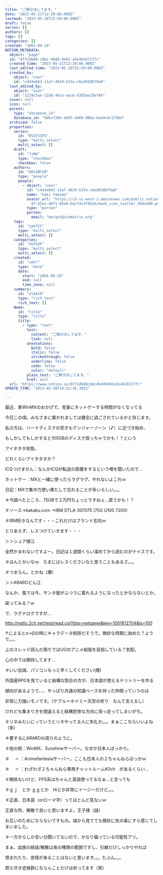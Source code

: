```yaml
---
title: "ご無沙汰してます。"
date: "2023-05-21T12:20:00.000Z"
lastmod: "2023-05-28T15:59:00.000Z"
draft: false
series: []
authors: []
tags: []
categories: []
created: "2001-09-29"
NOTION_METADATA:
  object: "page"
  id: "8f72db80-c8bc-4bdd-9492-a5e4626727fc"
  created_time: "2023-05-21T12:20:00.000Z"
  last_edited_time: "2023-05-28T15:59:00.000Z"
  created_by:
    object: "user"
    id: "c443eb63-11a7-4629-b15e-c6ad918b79a0"
  last_edited_by:
    object: "user"
    id: "1219c5ae-11d8-48ce-aec6-d385ae29af49"
  cover: null
  icon: null
  parent:
    type: "database_id"
    database_id: "9dbcf20b-4d97-4d69-98ba-8ae9c8c1f58d"
  archived: false
  properties:
    series:
      id: "B%3C%3FS"
      type: "multi_select"
      multi_select: []
    draft:
      id: "JiWU"
      type: "checkbox"
      checkbox: false
    authors:
      id: "bK%3B%5B"
      type: "people"
      people:
        - object: "user"
          id: "c443eb63-11a7-4629-b15e-c6ad918b79a0"
          name: "Saki Yakumo"
          avatar_url: "https://s3-us-west-2.amazonaws.com/public.notion-static.com/3ad1c4\
            97-61e1-48f1-85e8-6acf4c4fdb2d/maoh_icon_twitter_400x400.png"
          type: "person"
          person:
            email: "marqut@ziomatrix.org"
    tags:
      id: "jw%7CC"
      type: "multi_select"
      multi_select: []
    categories:
      id: "nbY%3F"
      type: "multi_select"
      multi_select: []
    created:
      id: "vmFr"
      type: "date"
      date:
        start: "2001-09-29"
        end: null
        time_zone: null
    summary:
      id: "x%3AlD"
      type: "rich_text"
      rich_text: []
    Name:
      id: "title"
      type: "title"
      title:
        - type: "text"
          text:
            content: "ご無沙汰してます。"
            link: null
          annotations:
            bold: false
            italic: false
            strikethrough: false
            underline: false
            code: false
            color: "default"
          plain_text: "ご無沙汰してます。"
          href: null
  url: "https://www.notion.so/8f72db80c8bc4bdd9492a5e4626727fc"
UPDATE_TIME: "2023-05-28T19:22:34.302Z"

---
```

<link rel="stylesheet" href="https://cdn.jsdelivr.net/npm/katex@0.16.2/dist/katex.min.css" integrity="sha384-bYdxxUwYipFNohQlHt0bjN/LCpueqWz13HufFEV1SUatKs1cm4L6fFgCi1jT643X" crossorigin="anonymous">


最近、某WinMXのおかげで、見事にネットゲーする時間がなくなってる


今日この頃。みなさまに置かれましては健全に過ごされているかと存じます。


私の方は、ハードディスクの空きもデンジャーゾーン（♪）に近づき始め、


もしかしてもしかすると100GBのディスク買っちゃうかも！？という


アイタタタ状態。


どれくらいアイタタタか？


ICQつけません：なんかICQが転送の邪魔をするという噂を聞いたので…


ネットゲー：MXと一緒に使ったらラグラグ、やれないよこれｗ


日記：MXで集中力使い果たして忘れることが多いらしい。。。


＃今調べたところ、75GBで２万円ちょっとですねぇ…買うかも！？


＃ソース→kakaku.com →IBM DTLA-307075 (75G U100 7200)


＃IBM好きなんです・・・これだけはブランド志向ｗ


とりあえず、レスつけていきます・・・


＞＞シュア様江


全然かまわないですよー。日記は１週間くらい溜めてから読むのがナイスです。


＃ほんとかいなｗ　たまにはレスくださいなと思うこともあるさ。。。


＃つまらん。とかね（爆）


＞＞ARAROどん江


なんか、風では今、サンタ服がふつうに着れるようになったとかならないとか。


戻ってみる？ｗ


で、ラグナロクですが…


http://natto.2ch.net/test/read.cgi?bbs=netgame&key=1001612704&ls=100


↑によるとα→βの時にキャラデータ削除だそうで。微妙な時期に始めた？ようで。。。


上のスレッド読んだ限りではUOのアニメ絵版を目指している？気配。


心の中では期待してます…


＃いい加減、パソコンもっと早くしてください(爆)


外国産RPGを見ていると結構な割合の方が、日本語が使えるテリトリーを作る


傾向があるようで、、、やっぱり共通の知識ベースを持った仲間っていうのは


非常に力強いモノです。（ケアル＝ホイミ＝天空の祈り　なんて言えるし）


けれども集まり方を間違えると結構悲惨な方向に突っ走ってしまいがち。


＃リネみたいにっていうとリネやってる人に失礼か。。。まぁここならいいよね（笑）


＃要するにARAROの周りのように。


＃他の例：WinMX、Sunshineサーバー。なぜか日本人ばっかり。


＃ 　〃 ：Animefantasiaサーバー。ここも日本人の２ちゃんねらばっかｗ


＃ 　〃 ：わざわざ２ちゃんねら専用チャットルーム#2ch　があるくらい…


＃関係ないけど、FPS系はちゃんと英語使ってるなぁ…と言っても


＃ｇｊ　とか ｇｇとか　Hiとか非常にイージーだけど。。。


＃正直、日本語（orローマ字）ってほとんど見ないｗ


正直な所、解散で良いと思いますよ。王子様（謎）


お互いのためにならないですもの。端から見てても微妙に気の毒にすら感じてしまいました。


＃一方からしか言い分聞いてないので、かなり偏っている可能性アリ。


まぁ、血族の結成/解散は長の権限の範囲ですし、引継だけしっかりやれば


恨まれたり、苦情が来ることはないと思います。。。たぶん。。。


燃え尽き症候群にならんことだけは祈ってます（笑）

